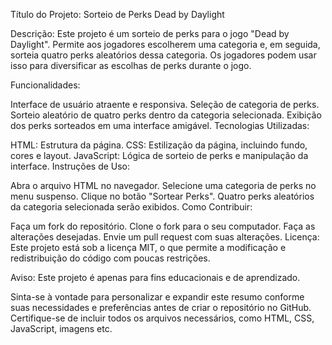 Título do Projeto: Sorteio de Perks Dead by Daylight

Descrição: Este projeto é um sorteio de perks para o jogo "Dead by Daylight". Permite aos jogadores escolherem uma categoria e, em seguida, sorteia quatro perks aleatórios dessa categoria. Os jogadores podem usar isso para diversificar as escolhas de perks durante o jogo.

Funcionalidades:

Interface de usuário atraente e responsiva.
Seleção de categoria de perks.
Sorteio aleatório de quatro perks dentro da categoria selecionada.
Exibição dos perks sorteados em uma interface amigável.
Tecnologias Utilizadas:

HTML: Estrutura da página.
CSS: Estilização da página, incluindo fundo, cores e layout.
JavaScript: Lógica de sorteio de perks e manipulação da interface.
Instruções de Uso:

Abra o arquivo HTML no navegador.
Selecione uma categoria de perks no menu suspenso.
Clique no botão "Sortear Perks".
Quatro perks aleatórios da categoria selecionada serão exibidos.
Como Contribuir:

Faça um fork do repositório.
Clone o fork para o seu computador.
Faça as alterações desejadas.
Envie um pull request com suas alterações.
Licença: Este projeto está sob a licença MIT, o que permite a modificação e redistribuição do código com poucas restrições.

Aviso: Este projeto é apenas para fins educacionais e de aprendizado.

Sinta-se à vontade para personalizar e expandir este resumo conforme suas necessidades e preferências antes de criar o repositório no GitHub. Certifique-se de incluir todos os arquivos necessários, como HTML, CSS, JavaScript, imagens etc.
